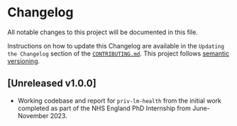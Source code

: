 # Changelog

All notable changes to this project will be documented in this file.

Instructions on how to update this Changelog are available in the `Updating the Changelog` section of the [`CONTRIBUTING.md`](./CONTRIBUTING.md).  This project follows [semantic versioning](https://semver.org/spec/v2.0.0.html).

## [Unreleased v1.0.0]

- Working codebase and report for `priv-lm-health` from the initial work completed as part of the NHS England PhD Internship from June-November 2023.
